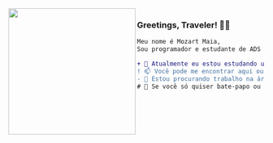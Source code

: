 <img align="left" height="250" src="https://media2.giphy.com/media/FvW5MXXpOr6A4eYyUd/giphy.gif"/>


### Greetings, Traveler! 👋🧙

```diff
Meu nome é Mozart Maia,
Sou programador e estudante de ADS no IFRN.

+ 🌱 Atualmente eu estou estudando um pouco de Haskell(λ), JS e Python.
! 📫 Você pode me encontrar aqui ou no meu email: mozartmaia89@gmail.com.
- 🤔 Estou procurando trabalho na área, então me chama que eu vou. 😄
# 💬 Se você só quiser bate-papo ou me perguntar algo, fica a vontade.
```
<!--
**Natal89/Natal89** is a ✨ _special_ ✨ repository because its `README.md` (this file) appears on your GitHub profile.

Here are some ideas to get you started:

- 🔭 I’m currently working on ...
- 🌱 I’m currently learning ...
- 👯 I’m looking to collaborate on ...
- 🤔 I’m looking for help with ...
- 💬 Ask me about ...
- 📫 How to reach me: ...
- 😄 Pronouns: ...
- ⚡ Fun fact: ...
-->
